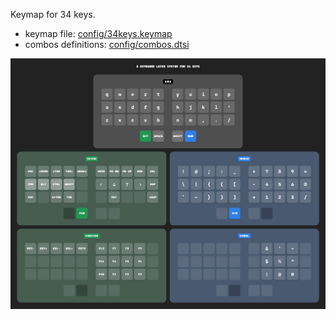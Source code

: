 Keymap for 34 keys.

- keymap file: [config/34keys.keymap](config/34keys.keymap)
- combos definitions: [config/combos.dtsi](config/combos.dtsi)

![](./34keys.png)
